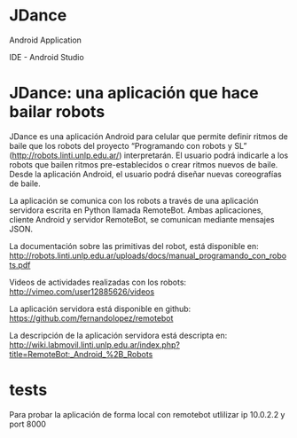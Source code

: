JDance
======

Android Application

IDE - Android Studio

JDance: una aplicación que hace bailar robots 
==============================================

JDance es una aplicación Android para celular que permite definir ritmos de baile que los robots del proyecto 
“Programando con robots y SL” (http://robots.linti.unlp.edu.ar/) interpretarán. 
El usuario podrá indicarle a los robots que bailen ritmos pre-establecidos o crear ritmos nuevos de baile. 
Desde la aplicación Android, el usuario podrá diseñar nuevas coreografías de baile.

La aplicación se comunica con los robots a través de una aplicación servidora escrita en Python llamada 
RemoteBot. Ambas aplicaciones, cliente Android y servidor RemoteBot, se comunican mediante mensajes 
JSON.

La documentación sobre las primitivas del robot, está disponible en: 
http://robots.linti.unlp.edu.ar/uploads/docs/manual_programando_con_robots.pdf

Videos de actividades realizadas con los robots: 
http://vimeo.com/user12885626/videos 
 
La aplicación servidora está disponible en github: https://github.com/fernandolopez/remotebot
 
La descripción de la aplicación servidora está descripta en: 
http://wiki.labmovil.linti.unlp.edu.ar/index.php?title=RemoteBot:_Android_%2B_Robots 

tests
=====
Para probar la aplicación de forma local con remotebot utlilizar ip 10.0.2.2 y port 8000

